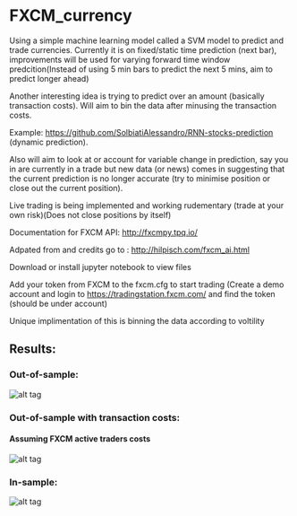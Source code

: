 # FXCM_currency

Using a simple machine learning model called a SVM model to predict and trade currencies. Currently it is on fixed/static time prediction (next bar), improvements will be used for varying forward time window predcition(Instead of using 5 min bars to predict the next 5 mins, aim to predict  longer ahead)

Another interesting idea is trying to predict over an amount (basically transaction costs). Will aim to bin the data after minusing the transaction costs. 

Example: https://github.com/SolbiatiAlessandro/RNN-stocks-prediction (dynamic prediction).

Also will aim to look at or account for variable change in prediction, say you in are currently in a trade but new data (or news) comes in suggesting that the current prediction is no longer accurate (try to minimise position or close out the current position).

Live trading is being implemented and working rudementary (trade at your own risk)(Does not close positions by itself)



Documentation for FXCM API: http://fxcmpy.tpq.io/

Adpated from and credits go to : http://hilpisch.com/fxcm_ai.html

Download or install jupyter notebook to view files

Add your token from FXCM to the fxcm.cfg to start trading (Create a demo account and login to https://tradingstation.fxcm.com/ and find the token (should be under account)

Unique implimentation of this is binning the data according to voltility 


## Results:

### Out-of-sample:


![alt tag](https://github.com/zbanga/FXCM_currency/blob/master/Screen%20Shot%202018-09-11%20at%207.07.12%20pm.png "Description goes here")



### Out-of-sample with transaction costs:
#### Assuming FXCM active traders costs

![alt tag](https://github.com/zbanga/FXCM_currency/blob/master/Screen%20Shot%202018-09-20%20at%2010.34.58%20pm.png "Description goes here")


    
### In-sample:
![alt tag](https://github.com/zbanga/FXCM_currency/blob/master/Screen%20Shot%202018-09-11%20at%207.21.48%20pm.png "Description goes here")
